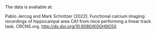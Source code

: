 The data is avaliable at:

Pablo Jercog and Mark Schnitzer (2022); Functional calcium imaging recordings of hippocampal area CA1 from mice performing a linear track task. CRCNS.org.
http://dx.doi.org/10.6080/K0GH9G5X
